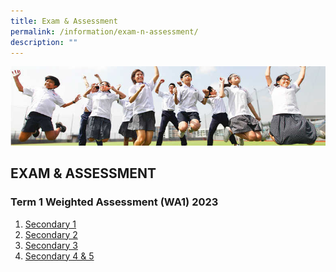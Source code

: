 ```yaml
---
title: Exam & Assessment
permalink: /information/exam-n-assessment/
description: ""
---
```

![](/images/Hildan%20Matters/Exam%20Banner.jpg)

EXAM & ASSESSMENT
-----------------

### Term 1 Weighted Assessment (WA1) 2023

1. [Secondary 1](/files/WA1/2023SHSS%20Sec%201%20Term%201%20WA1%20schedule_final.pdf)
2. [Secondary 2](/files/WA1/2023SHSS%20Sec%202%20Term%201%20WA1%20schedule_final.pdf)
3. [Secondary 3](/files/WA1/2023SHSS%20Sec%203%20Term%201%20WA1%20schedule_final.pdf)
4. [Secondary 4 & 5](/files/WA1/2023SHSS%20Sec%204&5%20Term%201%20WA1%20schedule_final.pdf)